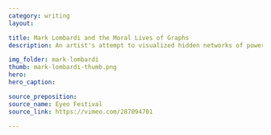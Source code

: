 ```yaml
---
category: writing
layout:

title: Mark Lombardi and the Moral Lives of Graphs
description: An artist's attempt to visualized hidden networks of power.

img_folder: mark-lombardi
thumb: mark-lombardi-thumb.png
hero:
hero_caption:

source_preposition:
source_name: Eyeo Festival
source_link: https://vimeo.com/287094701

---
```

